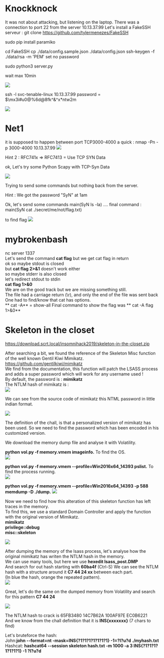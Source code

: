 # Knockknock

It was not about attacking, but listening on the laptop.
There was a connection to port 22 from the server 10.13.37.99
Let's install a FakeSSH serveur :
git clone https://github.com/tylermenezes/FakeSSH

sudo pip install paramiko

cd FakeSSH
cp ./data/config.sample.json ./data/config.json
ssh-keygen -f ./data/rsa -m 'PEM' 
set no password

sudo python3 server.py

wait max 10min

![](https://github.com/k4nfr3/CTF-writeup/blob/master/2019-Insomnihack/fakessh_1.jpg)

ssh -l svc-tenable-linux 10.13.37.99
password = $\mx3i#u0@%6d@8fk^&^x*ntw2m

![](https://github.com/k4nfr3/CTF-writeup/blob/master/2019-Insomnihack/fakessh_2.jpg)

# Net1

it is supposed to happen between port TCP3000-4000
a quick : nmap -Pn -p 3000-4000 10.13.37.99
![](https://github.com/k4nfr3/CTF-writeup/blob/master/2019-Insomnihack/Net00.jpg)


Hint 2 : RFC741x => RFC7413 = Use TCP SYN Data

ok, Let's try some Python Scapy with TCP-Syn Data

![](https://github.com/k4nfr3/CTF-writeup/blob/master/2019-Insomnihack/Net0.jpg)

Trying to send some commands but nothing back from the server.

Hint : We got the password "SyN" at 1am

Ok, let's send some commands
main(SyN ls -la)
....
final command : main(SyN cat ./secret/me/not/flag.txt)

to find flag 
![](https://github.com/k4nfr3/CTF-writeup/blob/master/2019-Insomnihack/Net1.jpg)



# mybrokenbash

nc server 1337    
Let's send the command **cat flag** but we get cat flag in return  
ok so maybe stdout is closed  
but **cat flag 2>&1** doesn't work either    
so maybe stderr is also closed  
let's redirect stdout to stdin  
**cat flag 1>&0**    
We are on the good track but we are missing something still.  
The file had a carriage return (\r), and only the end of the file was sent back  
One had to find/know that cat has options.  
** cat -A** = show-all
Final command to show the flag was ** cat -A flag 1>&0**



# Skeleton in the closet

https://download.scrt.local/insomnihack2019/skeleton-in-the-closet.zip

After searching a bit, we found the reference of the Skeleton Misc function of the well known Gentil Kiwi Mimikatz.
https://github.com/gentilkiwi/mimikatz  
We find from the documentation, this function will patch the LSASS process and adds a super password which will work for any username used !   
By default, the password is : **mimikatz**  
The NTLM hash of mimikatz is :  
![](https://github.com/k4nfr3/CTF-writeup/blob/master/2019-Insomnihack/skeleton0b.jpg)  

We can see from the source code of mimikatz this NTML password in little indian format.  

![](https://github.com/k4nfr3/CTF-writeup/blob/master/2019-Insomnihack/skeleton0.jpg)  

The definition of the chall, is that a personalized version of mimikatz has been used. 
So we need to find the password which has been encoded in his customized version.  

We download the memory dump file and analyse it with Volatility.   

**python vol.py -f memory.vmem imageinfo.** To find the OS.  
![](https://github.com/k4nfr3/CTF-writeup/blob/master/2019-Insomnihack/skeleton1.jpg)

**python vol.py -f memory.vmem --profile=Win2016x64_14393 pslist.** To find the process running.    
![](https://github.com/k4nfr3/CTF-writeup/blob/master/2019-Insomnihack/skeleton2.jpg)

**python vol.py -f memory.vmem --profile=Win2016x64_14393 -p 588 memdump -D ./dump.**
![](https://github.com/k4nfr3/CTF-writeup/blob/master/2019-Insomnihack/skeleton2b.jpg)

Now we need to find how this alteration of this skeleton function has left traces in the memory.  
To find this, we use a standard Domain Controller and apply the function with the original version of Mimikatz.  
**mimikatz**  
**privilege::debug**    
**misc::skeleton**  

![](https://github.com/k4nfr3/CTF-writeup/blob/master/2019-Insomnihack/skeleton2bb.jpg)

After dumping the memory of the lsass process, let's analyse how the original mimikatz has writen the NTLM hash in the memory.  
We can use many tools, but here we use **hexedit lsass_post.DMP**  
And search for out hash starting with **60ba4f**  (Ctrl-S)
We can see the NTLM hash with a structure around it **C7 44 24 xx** between each part.  
(In blue the hash, orange the repeated pattern).    
![](https://github.com/k4nfr3/CTF-writeup/blob/master/2019-Insomnihack/skeleton3.jpg)

Great, let's do the same on the dumped memory from Volatility and search for this pattern **C7 44 24**  

![](https://github.com/k4nfr3/CTF-writeup/blob/master/2019-Insomnihack/skeleton4.jpg)

The NTLM hash to crack is 65FB3480 14C7B62A 100AF97E EC0B6221  
And we know from the chall definition that it is **INS{xxxxxxx}** (7 chars to find)  

Let's bruteforce the hash:  
John:**john --format=nt -mask=INS{?1?1?1?1?1?1?1} -1=?l?u?d ./myhash.txt**  
Hashcat: **hashcat64 --session skeleton hash.txt -m 1000 -a 3 INS{?1?1?1?1?1?1?1} -1 ?l?u?d**  



